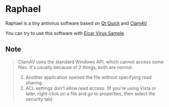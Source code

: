 # Raphael
Raphael is a tiny antivirus software based on [Qt Quick](https://www.qt.io/) and [ClamAV](https://www.clamav.net/)  

You can try to use this software with [Eicar Virus Sample](https://www.eicar.org/?page_id=3950).  

## Note
> ClamAV uses the standard Windows API, which cannot access some files. It's usually because of 2 things, both are normal.
> 1. Another application opened the file without specifying read sharing.
> 2. ACL settings don't allow read access. (If you're using Vista or later, right-click on a file and go to properties, then select the security tab)

